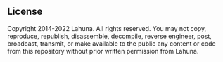 ## License
Copyright 2014-2022 Lahuna. All rights reserved.
You may not copy, reproduce, republish, disassemble, decompile, reverse engineer, post, broadcast, transmit, or
make available to the public any content or code from this repository without prior written permission from Lahuna.
